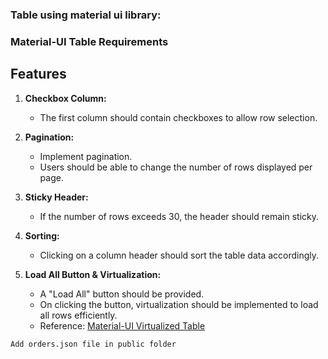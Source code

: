 ### Table using material ui library:
### Material-UI Table Requirements

## Features

1. **Checkbox Column:**
   - The first column should contain checkboxes to allow row selection.

2. **Pagination:**
   - Implement pagination.
   - Users should be able to change the number of rows displayed per page.

3. **Sticky Header:**
   - If the number of rows exceeds 30, the header should remain sticky.

4. **Sorting:**
   - Clicking on a column header should sort the table data accordingly.

5. **Load All Button & Virtualization:**
   - A "Load All" button should be provided.
   - On clicking the button, virtualization should be implemented to load all rows efficiently.
   - Reference: [Material-UI Virtualized Table](https://mui.com/material-ui/react-table/#virtualized-table)

 
```
Add orders.json file in public folder
```

